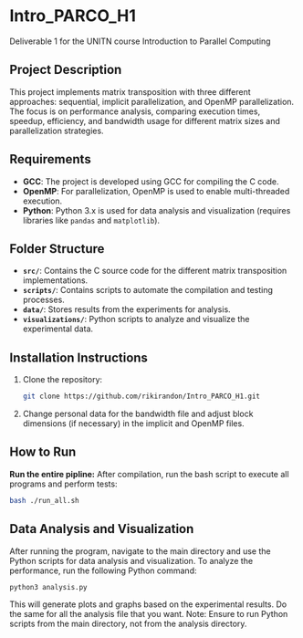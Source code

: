 # Intro_PARCO_H1
Deliverable 1 for the UNITN course Introduction to Parallel Computing

## Project Description
This project implements matrix transposition with three different approaches: sequential, implicit parallelization, and OpenMP parallelization. The focus is on performance analysis, comparing execution times, speedup, efficiency, and bandwidth usage for different matrix sizes and parallelization strategies.

## Requirements
- **GCC**: The project is developed using GCC for compiling the C code.
- **OpenMP**: For parallelization, OpenMP is used to enable multi-threaded execution.
- **Python**: Python 3.x is used for data analysis and visualization (requires libraries like `pandas` and `matplotlib`).

## Folder Structure
- **`src/`**: Contains the C source code for the different matrix transposition implementations.
- **`scripts/`**: Contains scripts to automate the compilation and testing processes.
- **`data/`**: Stores results from the experiments for analysis.
- **`visualizations/`**: Python scripts to analyze and visualize the experimental data.

## Installation Instructions
1. Clone the repository:
   ```bash
   git clone https://github.com/rikirandon/Intro_PARCO_H1.git

2. Change personal data for the bandwidth file and adjust block dimensions (if necessary) in the implicit and OpenMP files.

## How to Run
**Run the entire pipline:** After compilation, run the bash script to execute all programs and perform tests:
```bash
bash ./run_all.sh
```

## Data Analysis and Visualization
After running the program, navigate to the main directory and use the Python scripts for data analysis and visualization.
To analyze the performance, run the following Python command:
```bash
python3 analysis.py
```
This will generate plots and graphs based on the experimental results.
Do the same for all the analysis file that you want.
Note: Ensure to run Python scripts from the main directory, not from the analysis directory.


